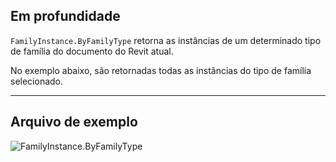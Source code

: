 ## Em profundidade
`FamilyInstance.ByFamilyType` retorna as instâncias de um determinado tipo de família do documento do Revit atual.

No exemplo abaixo, são retornadas todas as instâncias do tipo de família selecionado.

___
## Arquivo de exemplo

![FamilyInstance.ByFamilyType](./Revit.Elements.FamilyInstance.ByFamilyType_img.jpg)
